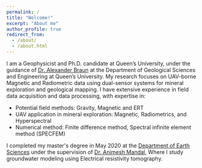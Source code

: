 ```yaml
---
permalink: /
title: "Welcome!"
excerpt: "About me"
author_profile: true
redirect_from: 
  - /about/
  - /about.html
---
```



I am a Geophysicist and Ph.D. candidate at Queen’s University, under the guidance of [Dr. Alexander Braun](http://sea-level.org) at the Department of Geological Sciences and Engineering at Queen’s University. My research focuses on UAV-borne Magnetic and Radiometric data using dual-sensor systems for mineral exploration and geological mapping.
I have extensive experience in field data acquisition and data processing, with expertise in:

 * Potential field methods: Gravity, Magnetic and ERT
 * UAV application in mineral exploration: Magnetic, Radiometrics, and Hyperspectral
 * Numerical method: Finite difference method, Spectral infinite element method (SPECFEM)

I completed my master's degree in May 2020 at the [Department of Earth Sciences](https://www.iitk.ac.in/es/) under the supervision of [Dr. Animesh Mandal](https://sites.google.com/view/animesh-mandal/home), Where I study groundwater modeling using Electrical resistivity tomography.

<!-- Outside academia, I am an avid cyclist and runner, often exploring the scenic routes around Lake Ontario. I also enjoy teaching. -->
